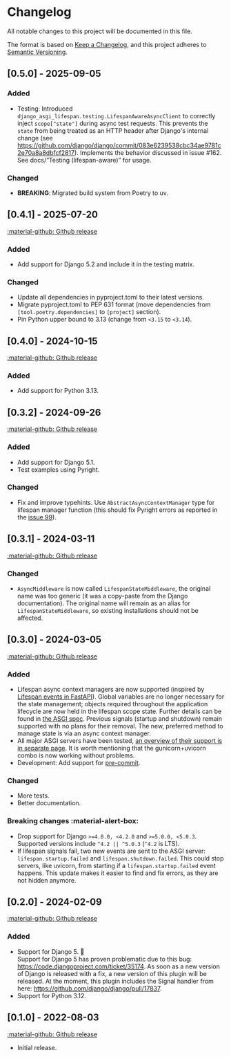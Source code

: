 # Changelog

<!-- START -->
All notable changes to this project will be documented in this file.

The format is based on [Keep a Changelog](https://keepachangelog.com/en/1.1.0/),
and this project adheres to [Semantic Versioning](https://semver.org/spec/v2.0.0.html).

## [0.5.0] - 2025-09-05

### Added

- Testing: Introduced `django_asgi_lifespan.testing.LifespanAwareAsyncClient` to correctly inject `scope["state"]` during async test requests. This prevents the `state` from being treated as an HTTP header after Django's internal change (see https://github.com/django/django/commit/083e6239538cbc34ae9781c2e70a8a8dbfcf2817). Implements the behavior discussed in issue #162. See docs/“Testing (lifespan-aware)” for usage.

### Changed

- **BREAKING**: Migrated build system from Poetry to uv.

## [0.4.1] - 2025-07-20

[:material-github: Github release](https://github.com/illagrenan/django-asgi-lifespan/releases/tag/v0.4.1)

### Added

- Add support for Django 5.2 and include it in the testing matrix.

### Changed

- Update all dependencies in pyproject.toml to their latest versions.
- Migrate pyproject.toml to PEP 631 format (move dependencies from `[tool.poetry.dependencies]` to `[project]` section).
- Pin Python upper bound to 3.13 (change from `<3.15` to `<3.14`).

## [0.4.0] - 2024-10-15

[:material-github: Github release](https://github.com/illagrenan/django-asgi-lifespan/releases/tag/v0.4.0)

### Added

- Add support for Python 3.13.

## [0.3.2] - 2024-09-26

[:material-github: Github release](https://github.com/illagrenan/django-asgi-lifespan/releases/tag/v0.3.2)

### Added

- Add support for Django 5.1.
- Test examples using Pyright.

### Changed

- Fix and improve typehints. Use `AbstractAsyncContextManager` type for lifespan manager function (this should fix Pyright errors as reported in the [issue 99](https://github.com/illagrenan/django-asgi-lifespan/issues/99)).

## [0.3.1] - 2024-03-11

[:material-github: Github release](https://github.com/illagrenan/django-asgi-lifespan/releases/tag/v0.3.1)

### Changed

- `AsyncMiddleware` is now called `LifespanStateMiddleware`, the original name was too generic (it was a copy-paste from the Django documentation). The original name will remain as an alias for `LifespanStateMiddleware`, so existing installations should not be affected.

## [0.3.0] - 2024-03-05

[:material-github: Github release](https://github.com/illagrenan/django-asgi-lifespan/releases/tag/v0.3.0)

### Added

- Lifespan async context managers are now supported (inspired by [Lifespan events in FastAPI](https://fastapi.tiangolo.com/advanced/events/#lifespan>)). Global variables are no longer necessary for the state management; objects required throughout the application lifecycle are now held in the lifespan scope state. Further details can be found in [the ASGI spec](https://asgi.readthedocs.io/en/latest/specs/lifespan.html#scope). Previous signals (startup and shutdown) remain supported with no plans for their removal. The new, preferred method to manage state is via an async context manager.
- All major ASGI servers have been tested, [an overview of their support is in separate page](docs/asgi.md). It&nbsp;is worth mentioning that the gunicorn+uvicorn combo is now working without problems.
- Development: Add support for [pre-commit](https://pre-commit.com/).

### Changed

- More tests.
- Better documentation.

### Breaking changes :material-alert-box:

- Drop support for Django `>=4.0.0, <4.2.0` and `>=5.0.0, <5.0.3`. Supported versions include `^4.2 || ^5.0.3` (`^4.2` is LTS).
- If lifespan signals fail, two new events are sent to the ASGI server: `lifespan.startup.failed` and `lifespan.shutdown.failed`. This could stop servers, like uvicorn, from starting if a `lifespan.startup.failed` event happens. This update makes it easier to find and fix errors, as they are not hidden anymore.

## [0.2.0] - 2024-02-09

[:material-github: Github release](https://github.com/illagrenan/django-asgi-lifespan/releases/tag/v0.2.0)

### Added

* Support for Django 5. :tada:
  <br>
  Support for Django 5 has proven problematic due to this bug: <https://code.djangoproject.com/ticket/35174>. As soon as a new version of Django is released with a fix, a new version of this plugin will be released. At the moment, this plugin includes the Signal handler from here: <https://github.com/django/django/pull/17837>.
* Support for Python 3.12.

## [0.1.0] - 2022-08-03

[:material-github: Github release](https://github.com/illagrenan/django-asgi-lifespan/releases/tag/v0.1.0)

* Initial release.
